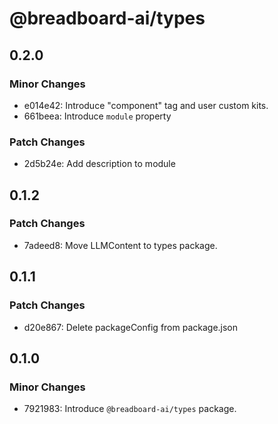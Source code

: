 # @breadboard-ai/types

## 0.2.0

### Minor Changes

- e014e42: Introduce "component" tag and user custom kits.
- 661beea: Introduce `module` property

### Patch Changes

- 2d5b24e: Add description to module

## 0.1.2

### Patch Changes

- 7adeed8: Move LLMContent to types package.

## 0.1.1

### Patch Changes

- d20e867: Delete packageConfig from package.json

## 0.1.0

### Minor Changes

- 7921983: Introduce `@breadboard-ai/types` package.
